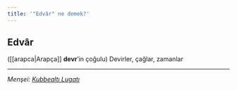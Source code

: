 ```yaml
---
title: '"Edvâr" ne demek?'
---
```


## Edvâr
([[arapca|Arapça]] **devr**’in çoğulu) Devirler, çağlar, zamanlar

---
*Menşei: [Kubbealtı Lugatı](https://www.lugatim.com/s/Edvâr)*